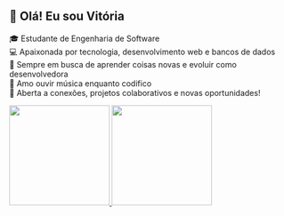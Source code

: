 ## 👋 Olá! Eu sou Vitória

🎓 Estudante de Engenharia de Software  
💻 Apaixonada por tecnologia, desenvolvimento web e bancos de dados  
🎯 Sempre em busca de aprender coisas novas e evoluir como desenvolvedora   
🎵 Amo ouvir música enquanto codifico  
🤝 Aberta a conexões, projetos colaborativos e novas oportunidades!
<div>
  <a href="https://beacons.ai/Vih007">
    <img height="180em" src="https://github-readme-stats.vercel.app/api?username=Vih007&show_icons=true&theme=nightowl&include_all_commits=true&count_private=true"/>
    <img height="180em" src="https://github-readme-stats.vercel.app/api/top-langs/?username=Vih007&layout=compact&langs_count=16&theme=nightowl"/>
  </a>
</div>






